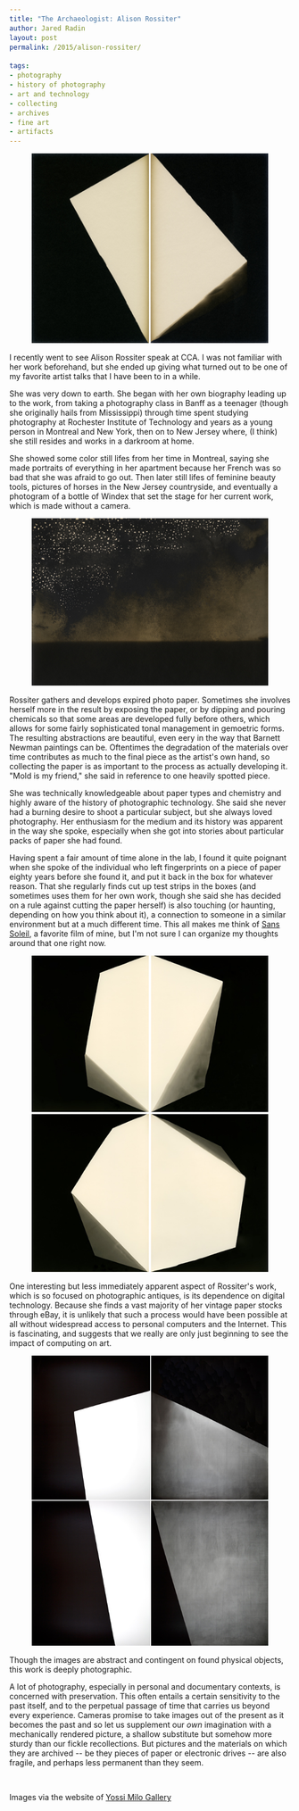 ```yaml
---
title: "The Archaeologist: Alison Rossiter"
author: Jared Radin
layout: post
permalink: /2015/alison-rossiter/

tags:
- photography
- history of photography
- art and technology
- collecting
- archives
- fine art
- artifacts
---
```

<figure>
<img src="/assets/2015/11/rossiter/large-alison_rossiter-nepera_chemical_company_carbon_velox-shipped_from_works_november_8-1897-processed_2014-1.jpg" alt="Alison Rossiter Nepera Chemical Company Carbon Velox Shipped November 8 1897 Processed 2014" />
</figure>

I recently went to see Alison Rossiter speak at CCA.
I was not familiar with her work beforehand, but she ended up giving what turned out to be one of my favorite artist talks that I have been to in a while.

She was very down to earth. She began with her own biography leading up to the work, from taking a photography class in Banff as a teenager (though she originally hails from Mississippi) through time spent studying photography at Rochester Institute of Technology and years as a young person in Montreal and New York, then on to New Jersey where, (I think) she still resides and works in a darkroom at home.

She showed some color still lifes from her time in Montreal, saying she made portraits of everything in her apartment because her French was so bad that she was afraid to go out.
Then later still lifes of feminine beauty tools, pictures of horses in the New Jersey countryside, and eventually a photogram of a bottle of Windex that set the stage for her current work, which is made without a camera.

<figure>
<img src="/assets/2015/11/rossiter/large-alison_rossiter-defender_argo-expired_september_1911-processed_2014-5.jpg" alt="Alison Rossiter Defender Argo, expired September 1911, processed 2014" />
</figure>

Rossiter gathers and develops expired photo paper. Sometimes she involves herself more in the result by exposing the paper, or by dipping and pouring chemicals so that some areas are developed fully before others, which allows for some fairly sophisticated tonal management in gemoetric forms. The resulting abstractions are beautiful, even eery in the way that Barnett Newman paintings can be. Oftentimes the degradation of the materials over time contributes as much to the final piece as the artist's own hand, so collecting the paper is as important to the process as actually developing it. "Mold is my friend," she said in reference to one heavily spotted piece.

She was technically knowledgeable about paper types and chemistry and highly aware of the history of photographic technology.
She said she never had a burning desire to shoot a particular subject, but she always loved photography. Her enthusiasm for the medium and its history was apparent in the way she spoke, especially when she got into stories about particular packs of paper she had found.

Having spent a fair amount of time alone in the lab, I found it quite poignant when she spoke of the individual who left fingerprints on a piece of paper eighty years before she found it, and put it back in the box for whatever reason.
That she regularly finds cut up test strips in the boxes (and sometimes uses them for her own work, though she said she has decided on a rule against cutting the paper herself) is also touching (or haunting, depending on how you think about it), a connection to someone in a similar environment but at a much different time. This all makes me think of [Sans Soleil](https://youtu.be/0K8j3MU9dw4), a favorite film of mine, but I'm not sure I can organize my thoughts around that one right now.

<figure>
<img src="/assets/2015/11/rossiter/large-alison_rossiter-lumiere_lumitra-exact_expiration_date_unknown_ca_1960-processed_in_2014-4.jpg" alt="Alison Rossiter Lumitra Exact Expiration Date Unknown Ca. 1960 Processed 2014" />
</figure>

One interesting but less immediately apparent aspect of Rossiter's work, which is so focused on photographic antiques, is its dependence on digital technology.
Because she finds a vast majority of her vintage paper stocks through eBay, it is unlikely that such a process would have been possible at all without widespread access to personal computers and the Internet. This is fascinating, and suggests that we really are only just beginning to see the impact of computing on art.

<figure>
<img src="/assets/2015/11/rossiter/large-alison_rossiter-haloid_military-expired_october_1957-processed_2015-2.jpg" alt="Alison Rossiter Haloid Military, expired October 1957, processed 2015" />
</figure>

Though the images are abstract and contingent on found physical objects, this work is deeply photographic.

A lot of photography, especially in personal and documentary contexts, is concerned with preservation.
This often entails a certain sensitivity to the past itself, and to the perpetual passage of time that carries us beyond every experience.
Cameras promise to take images out of the present as it becomes the past and so let us supplement our *own* imagination with a mechanically rendered picture, a shallow substitute but somehow more sturdy than our fickle recollections. But pictures and the materials on which they are archived -- be they pieces of paper or electronic drives -- are also fragile, and perhaps less permanent than they seem.


<br />

Images via the website of [Yossi Milo Gallery](http://www.yossimilo.com/artists/alison-rossiter/)
